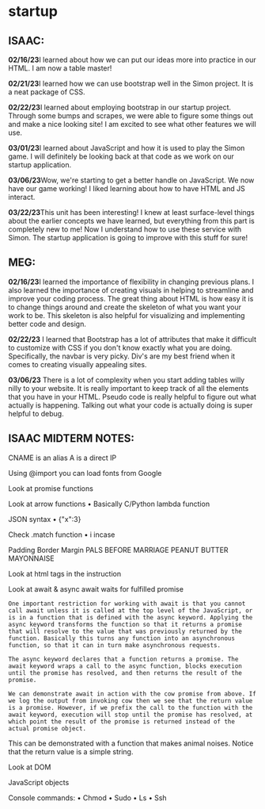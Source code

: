 # startup
## ISAAC:
<p> <b>02/16/23</b>I learned about how we can put our ideas more into practice in our HTML. I am now a table master! </p>

<p> <b>02/21/23</b>I learned how we can use bootstrap well in the Simon project. It is a neat package of CSS.</p>

<p> <b>02/22/23</b>I learned about employing bootstrap in our startup project. Through some bumps and scrapes, we were able to figure some things out and make a nice looking site! I am excited to see what other features we will use.
</p>

<p> <b>03/01/23</b>I learned about JavaScript and how it is used to play the Simon game. I will definitely be looking back at that code as we work on our startup application.
</p>

<p> <b>03/06/23</b>Wow, we're starting to get a better handle on JavaScript. We now have our game working! I liked learning about how to have HTML and JS interact.
</p>

<p> <b>03/22/23</b>This unit has been interesting! I knew at least surface-level things about the earlier concepts we have learned, but everything from this part is completely new to me! Now I understand how to use these service with Simon. The startup application is going to improve with this stuff for sure!
</p>

## MEG:
<p> <b>02/16/23</b>I learned the importance of flexibility in changing previous plans. I also learned the importance of creating visuals in helping to streamline and improve your coding process. The great thing about HTML is how easy it is to change things around and create the skeleton of what you want your work to be. This skeleton is also helpful for visualizing and implementing better code and design. </p>

<p> <b>02/22/23</b> I learned that Bootstrap has a lot of attributes that make it difficult to customize with CSS if you don't know exactly what you are doing. Specifically, the navbar is very picky. Div's are my best friend when it comes to creating visually appealing sites. </p>

<p><b>03/06/23</b> There is a lot of complexity when you start adding tables willy nilly to your website. It is really important to keep track of all the elements that you have in your HTML. Pseudo code is really helpful to figure out what actually is happening. Talking out what your code is actually doing is super helpful to debug.</p>

## ISAAC MIDTERM NOTES:
<p>
CNAME is an alias
A is a direct IP

Using @import you can load fonts from Google

Look at promise functions

Look at arrow functions
	• Basically C/Python lambda function

JSON syntax
	• {"x":3}

Check .match function
	• i incase

Padding
Border
Margin
PALS BEFORE MARRIAGE
PEANUT BUTTER MAYONNAISE

Look at html tags in the instruction

Look at await & async
    await waits for fulfilled promise

    One important restriction for working with await is that you cannot call await unless it is called at the top level of the JavaScript, or is in a function that is defined with the async keyword. Applying the async keyword transforms the function so that it returns a promise that will resolve to the value that was previously returned by the function. Basically this turns any function into an asynchronous function, so that it can in turn make asynchronous requests.

    The async keyword declares that a function returns a promise. The await keyword wraps a call to the async function, blocks execution until the promise has resolved, and then returns the result of the promise.

    We can demonstrate await in action with the cow promise from above. If we log the output from invoking cow then we see that the return value is a promise. However, if we prefix the call to the function with the await keyword, execution will stop until the promise has resolved, at which point the result of the promise is returned instead of the actual promise object.

This can be demonstrated with a function that makes animal noises. Notice that the return value is a simple string.

Look at DOM

JavaScript objects

Console commands:
	• Chmod
	• Sudo
	• Ls
    • Ssh
</p>